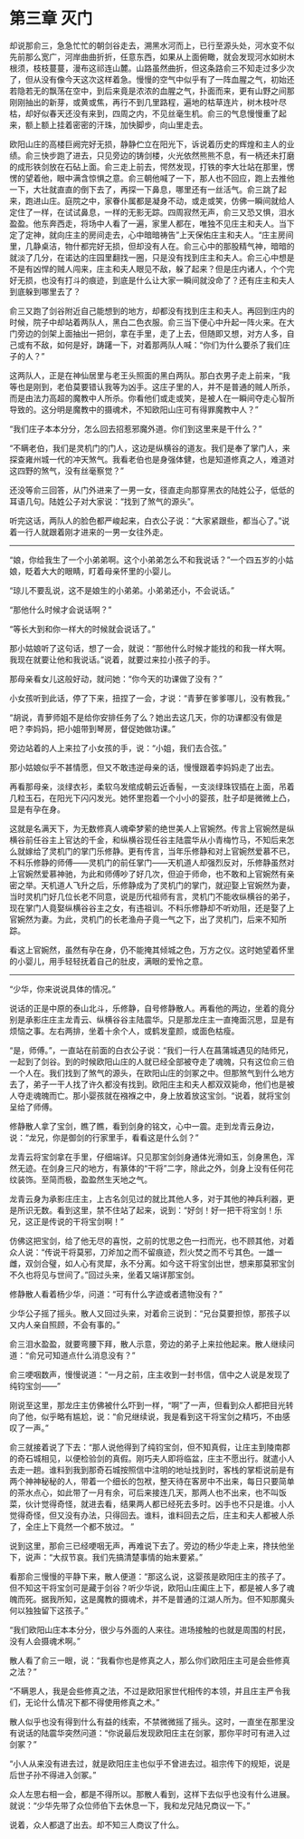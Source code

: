 # 第三章 灭门

却说那俞三，急急忙忙的朝剑谷走去，溯黑水河而上，已行至源头处，河水变不似先前那么宽广，河岸曲曲折折，任意东西，如果从上面俯瞰，就会发现河水如树木根须，枝枝蔓蔓，漫布这祁连山麓。山路虽然曲折，但这条路俞三不知走过多少次了，但从没有像今天这次这样着急。慢慢的空气中似乎有了一阵血腥之气，初始还若隐若无的飘荡在空中，到后来竟是浓浓的血腥之气，扑面而来，更有山野之间那刚刚抽出的新芽，或黄或焦，再行不到几里路程，遍地的枯草连片，树木枝叶尽枯，却好似春天还没有来到，四周之内，不见丝毫生机。俞三的气息慢慢重了起来，额上额上挂着密密的汗珠，加快脚步，向山里走去。

欧阳山庄的高楼巨阙完好无损，静静伫立在阳光下，诉说着历史的辉煌和主人的业绩。俞三快步跑了进去，只见旁边的铸剑楼，火光依然熊熊不息，有一柄还未打磨的成形铁剑放在石砧上面。俞三走上前去，愕然发现，打铁的李大壮站在那里，愣愣的望着他，眼中满含惊惧之意。俞三朝他喊了一下，那人也不回应，跑上去推他一下，大壮就直直的倒下去了，再探一下鼻息，哪里还有一丝活气。俞三跳了起来，跑进山庄。庭院之中，家眷仆属都是凝身不动，或走或笑，仿佛一瞬间就给人定住了一样，在试试鼻息，一样的无影无踪。四周寂然无声，俞三又恐又惧，泪水盈盈。他东奔西走，将场中人看了一遍，家里人都在，唯独不见庄主和夫人。当下定了定神，就向庄主的房间走去，心中暗暗祷告”上天保佑庄主和夫人。“庄主房间里，几静桌洁，物什都完好无损，但却没有人在。俞三心中的那股精气神，暗暗的就淡了几分，在诺达的庄园里翻找一圈，只是没有找到庄主和夫人。俞三心中想是不是有凶悍的贼人闯来，庄主和夫人眼见不敌，躲了起来？但是庄内诸人，个个完好无损，也没有打斗的痕迹，到底是什么让大家一瞬间就没命了？还有庄主和夫人到底躲到哪里去了？

俞三又跑了剑谷附近自己能想到的地方，却都没有找到庄主和夫人。再回到庄内的时候，院子中却站着两队人，黑白二色衣服。俞三当下便心中升起一阵火来。在大门旁边的剑架上面抽出一把剑，拿在手里，走了上去，但随即又想，对方人多，自己或有不敌，如何是好，踌躇一下，对着那两队人喊：“你们为什么要杀了我们庄子的人？”

这两队人，正是在神仙居里与老王头照面的黑白两队。那白衣男子走上前来，“我等也是刚到，老伯莫要错认我等为凶手。这庄子里的人，并不是普通的贼人所杀，而是由法力高超的魔教中人所杀。你看他们或走或笑，是被人在一瞬间夺走心智所导致的。这分明是魔教中的摄魂术，不知欧阳山庄可有得罪魔教中人？”

“我们庄子本本分分，怎么回去招惹邪魔外道。你们到这里来是干什么？”

“不瞒老伯，我们是灵机门的门人，这边是纵横谷的道友。我们是奉了掌门人，来探查雍州城一代的冲天煞气。我看老伯也是身强体健，也是知道修真之人，难道对这四野的煞气，没有丝毫察觉？”

还没等俞三回答，从门外进来了一男一女，径直走向那穿黑衣的陆姓公子，低低的耳语几句。陆姓公子对大家说：“找到了煞气的源头”。

听完这话，两队人的脸色都严峻起来，白衣公子说：“大家紧跟些，都当心了。”说着一行人就跟着刚才进来的一男一女往外走。

---

“娘，你给我生了一个小弟弟啊。这个小弟弟怎么不和我说话？”一个四五岁的小姑娘，眨着大大的眼睛，盯着母亲怀里的小婴儿。

“琼儿不要乱说，这不是娘生的小弟弟。小弟弟还小，不会说话。”

“那他什么时候才会说话啊？”

“等长大到和你一样大的时候就会说话了。”

那小姑娘听了这句话，想了一会，就说：“那他什么时候才能找的和我一样大啊。我现在就要让他和我说话。”说着，就要过来拉小孩子的手。

那母亲看女儿这般好动，就问她：“你今天的功课做了没有？”

小女孩听到此话，停了下来，扭捏了一会，才说：“青萝在爹爹哪儿，没有教我。”

“胡说，青萝师姐不是给你安排任务了么？她出去这几天，你的功课都没有做是吧？李妈妈，把小姐带到琴房，督促她做功课。”

旁边站着的人上来拉了小女孩的手，说：“小姐，我们去合弦。”

那小姑娘似乎不甚情愿，但又不敢违逆母亲的话，慢慢跟着李妈妈走了出去。

再看那母亲，淡绿衣衫，柔软乌发绾成朝云近香髻，一支淡绿珠钗插在上面，吊着几粒玉石，在阳光下闪闪发光。她怀里抱着一个小小的婴孩，肚子却是微微上凸，显是有孕在身。

这就是名满天下，为无数修真人魂牵梦萦的绝世美人上官婉然。传言上官婉然是纵横谷前任谷主上官达的千金，和纵横谷现任谷主陆震华从小青梅竹马，不知后来怎么就嫁给了灵机门的掌门乐修静。更有传言，当年乐修静和对上官婉然爱慕不已，不料乐修静的师傅——灵机门的前任掌门——天机道人却强烈反对，乐修静虽然对上官婉然爱慕神驰，为此和师傅吵了好几次，但迫于师命，也不敢和上官婉然有亲密之举。天机道人飞升之后，乐修静成为了灵机门的掌门，就迎娶上官婉然为妻，当时灵机门好几位长老不同意，说是历代祖师有言，灵机门不能收纵横谷的弟子，现在掌门人竟娶纵横谷谷主之女，有违祖训。不料乐修静却不听劝阻，还是娶了上官婉然为妻。为此，灵机门的长老渔舟子竟一气之下，出了灵机门，后来不知所踪。

看这上官婉然，虽然有孕在身，仍不能掩其倾城之色，万方之仪。这时她望着怀里的小婴儿，用手轻轻抚着自己的肚皮，满眼的爱怜之意。

---

“少华，你来说说具体的情况。”

说话的正是中原的泰山北斗，乐修静，自号修静散人。再看他的两边，坐着的竟分别是承影庄庄主龙青云、纵横谷谷主陆震华。只是那龙庄主一直掩面沉思，显是有烦恼之事。左右两排，坐着十余个人，或鹤发童颜，或面色枯瘦。

“是，师傅。”，一直站在前面的白衣公子说：“我们一行人在菖蒲城遇见的陆师兄，一起到了剑谷。到的时候欧阳山庄的人就已经全部被夺走了魂魄，只有这位俞三伯一个人在。我们找到了煞气的源头，在欧阳山庄的剑冢之中。但那煞气到什么地方去了，弟子一干人找了许久都没有找到。欧阳庄主和夫人都双双毙命，他们也是被人夺走魂魄而亡。那小婴孩就在襁褓之中，身上放着放这宝剑。“说着，就将宝剑呈给了师傅。

修静散人拿了宝剑，瞧了瞧，看到剑身的铭文，心中一震。走到龙青云身边，说：“龙兄，你是御剑的行家里手，看看这是什么剑？”

龙青云将宝剑拿在手里，仔细端详。只见那宝剑剑身通体光滑如玉，剑身黑色，浑然无迹。在剑身三尺的地方，有篆体的“干将”二字，除此之外，剑身上没有任何花纹装饰。至简而极，盈盈然生天地之气。

龙青云身为承影庄庄主，上古名剑见过的就比其他人多，对于其他的神兵利器，更是所识无数。看到这里，禁不住站了起来，说到：“好剑！好一把干将宝剑！乐兄，这正是传说的干将宝剑啊！”

仿佛这把宝剑，给了他无尽的喜悦，之前的忧思之色一扫而光，也不顾其他，对着众人说：“传说干将莫邪，刀斧加之而不留痕迹，烈火焚之而不亏其色。一雄一雌，双剑合璧，如人心有灵犀，永不分离。如今这干将宝剑出世，想来那莫邪宝剑不久也将见与世间了。”回过头来，坐着又端详那宝剑。

修静散人看着杨少华，问道：“可有什么字迹或者遗物没有？”

少华公子摇了摇头。散人又回过头来，对着俞三说到：“兄台莫要担惊，那孩子以又内人亲自照顾，不会有事的。”

俞三泪水盈盈，就要弯腰下拜，散人示意，旁边的弟子上来拉他起来。散人继续问道：“俞兄可知道点什么消息没有？”

俞三哽咽数声，慢慢说道：“一月之前，庄主收到一封书信，信中之人说是发现了纯钧宝剑——”

刚说至这里，那龙庄主仿佛被什么吓到一样，“啊”了一声，但看到众人都把目光转向了他，似乎略有尴尬，说：“俞兄继续说，我是看到这干将宝剑之精巧，不由感叹了一声。”

俞三就接着说了下去：“那人说他得到了纯钧宝剑，但不知真假，让庄主到陵南郡的奇石城相见，以便检验剑的真假。刚巧夫人即将临盆，庄主不愿出行。就遣小人去走一趟。谁料到我到那奇石城按照信中注明的地址找到时，客栈的掌柜说前是有两个神神秘秘的人，带着一个细长的包袱，整天待在客房中不出来，每日只要简单的茶水点心，如此带了一月有余，可后来接连几天，那两人也不出来，也不叫饭菜，伙计觉得奇怪，就进去看，结果两人都已经死去多时。凶手也不只是谁。小人觉得奇怪，但又没有办法，只得回去。谁料，谁料回去之后，庄主和夫人都被人杀了，全庄上下竟然一个都不放过。 ”

说到这里，那俞三已经哽咽无声，再难说下去了。旁边的杨少华走上来，搀扶他坐下，说声：“大叔节哀。我们先搞清楚事情的始末要紧。”

看那俞三慢慢的平静下来，散人便道：“那这么说，这婴孩是欧阳庄主的孩子了。但不知这干将宝剑可是藏于剑谷？听少华说，欧阳山庄阖庄上下，都是被人多了魂魄而死。据我所知，这是魔教的摄魂术，并不是普通的江湖人所为。但不知那魔头何以独独留下这孩子。”

“我们欧阳山庄本本分分，很少与外面的人来往。进场接触的也就是周围的村民，没有人会摄魂术啊。”

散人看了俞三一眼，说：“我看你也是修真之人，那么你们欧阳庄主可是会些修真之法？”

“不瞒恩人，我是会些修真之法，不过是欧阳家世代相传的本领，并且庄主严令我们，无论什么情况下都不得使用修真之术。”

散人似乎也没有得到什么有益的线索，不禁微微摇了摇头。这时，一直坐在那里没有说话的陆震华突然问道：“你说最后发现欧阳庄主在剑冢，那你平时可有进入过剑冢？”

“小人从来没有进去过，就是欧阳庄主也似乎不曾进去过。祖宗传下的规矩，说是后世子孙不得进入剑冢。”

众人左思右相一会，都是不得所以。那散人看到，这样下去似乎也没有什么进展。就说：“少华先带了众位师伯下去休息一下，我和龙兄陆兄商议一下。”

说着，众人都退了出去。却不知三人商议了什么。